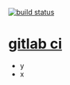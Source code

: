 [![build status](https://ci.gitlab.org/projects/8/status.png?ref=master)](https://ci.gitlab.org/projects/8?ref=master)

[gitlab ci](https://gitlab.com/gitlab-org/gitlab-ci-runner/blob/master)
====
- y
- x
